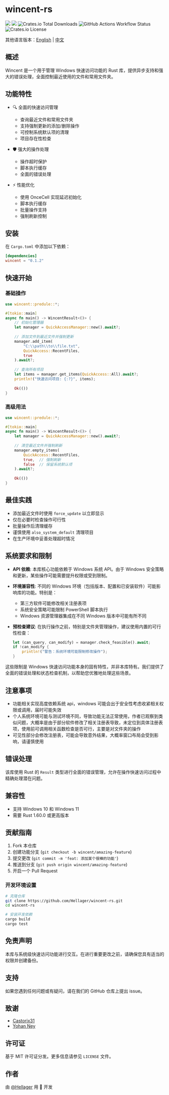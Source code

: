 # wincent-rs

[![](https://img.shields.io/crates/v/wincent.svg)](https://crates.io/crates/wincent)
[![][img_doc]][doc]
![Crates.io Total Downloads](https://img.shields.io/crates/d/wincent)
![GitHub Actions Workflow Status](https://img.shields.io/github/actions/workflow/status/Hellager/wincent-rs/publish.yml)
![Crates.io License](https://img.shields.io/crates/l/wincent)

其他语言版本：[English](README.md) | [中文](README.cn.md)

## 概述

Wincent 是一个用于管理 Windows 快速访问功能的 Rust 库，提供异步支持和强大的错误处理，全面控制最近使用的文件和常用文件夹。

## 功能特性

- 🔍 全面的快速访问管理
  - 查询最近文件和常用文件夹
  - 支持强制更新的添加/删除操作
  - 可控制系统默认项的清理
  - 项目存在性检查

- 🛡️ 强大的操作处理
  - 操作超时保护
  - 脚本执行缓存
  - 全面的错误处理

- ⚡ 性能优化
  - 使用 OnceCell 实现延迟初始化
  - 脚本执行缓存
  - 批量操作支持
  - 强制刷新控制

## 安装

在 `Cargo.toml` 中添加以下依赖：

```toml
[dependencies]
wincent = "0.1.2"
```

## 快速开始

### 基础操作

```rust
use wincent::predule::*;

#[tokio::main]
async fn main() -> WincentResult<()> {
    // 初始化管理器
    let manager = QuickAccessManager::new().await?;
    
    // 添加文件到最近文件并强制更新
    manager.add_item(
        "C:\\path\\to\\file.txt",
        QuickAccess::RecentFiles,
        true
    ).await?;
    
    // 查询所有项目
    let items = manager.get_items(QuickAccess::All).await?;
    println!("快速访问项目: {:?}", items);
    
    Ok(())
}
```

### 高级用法

```rust
use wincent::predule::*;

#[tokio::main]
async fn main() -> WincentResult<()> {
    let manager = QuickAccessManager::new().await?;
    
    // 清空最近文件并强制刷新
    manager.empty_items(
        QuickAccess::RecentFiles,
        true,  // 强制刷新
        false  // 保留系统默认项
    ).await?;
    
    Ok(())
}
```

## 最佳实践

- 添加最近文件时使用 `force_update` 以立即显示
- 仅在必要时检查操作可行性
- 批量操作后清理缓存
- 谨慎使用 `also_system_default` 清理项目
- 在生产环境中妥善处理超时情况

## 系统要求和限制

- **API 依赖**: 本库核心功能依赖于 Windows 系统 API。由于 Windows 安全策略和更新，某些操作可能需要提升权限或受到限制。

- **环境兼容性**: 不同的 Windows 环境（包括版本、配置和已安装软件）可能影响库的功能。特别是：
  - 第三方软件可能修改相关注册表项
  - 系统安全策略可能限制 PowerShell 脚本执行
  - Windows 资源管理器集成在不同 Windows 版本中可能有所不同

- **预检查建议**: 在执行操作之前，特别是文件夹管理操作，建议使用内置的可行性检查：
  ```rust
  let (can_query, can_modify) = manager.check_feasible().await;
  if !can_modify {
      println!("警告：系统环境可能限制修改操作");
  }
  ```

这些限制是 Windows 快速访问功能本身的固有特性，并非本库特有。我们提供了全面的错误处理和状态检查机制，以帮助您优雅地处理这些场景。

## 注意事项

- 功能相关实现高度依赖系统 api，windows 可能会出于安全性考虑收紧相关权限或调用，届时可能失效
- 个人系统环境可能与测试环境不同，导致功能无法正常使用，作者已观察到类似问题，大概率是由于部分软件修改了相关注册表导致，未定位到具体注册表项，使用前可调用相关函数检查是否可行，主要是对文件夹的操作
- 可见性部分会修改注册表，可能会导致意外结果，大概率窗口布局会受到影响，请谨慎使用

## 错误处理

该库使用 Rust 的 `Result` 类型进行全面的错误管理，允许在操作快速访问过程中精确处理潜在问题。

## 兼容性

- 支持 Windows 10 和 Windows 11
- 需要 Rust 1.60.0 或更高版本

## 贡献指南

1. Fork 本仓库
2. 创建功能分支 (`git checkout -b wincent/amazing-feature`)
3. 提交更改 (`git commit -m 'feat: 添加某个很棒的功能'`)
4. 推送到分支 (`git push origin wincent/amazing-feature`)
5. 开启一个 Pull Request

### 开发环境设置

```bash
# 克隆仓库
git clone https://github.com/Hellager/wincent-rs.git
cd wincent-rs

# 安装开发依赖
cargo build
cargo test
```

## 免责声明

本库与系统级快速访问功能进行交互。在进行重要更改之前，请确保您具有适当的权限并创建备份。

## 支持

如果您遇到任何问题或有疑问，请在我们的 GitHub 仓库上提出 issue。

## 致谢

- [Castorix31](https://learn.microsoft.com/en-us/answers/questions/1087928/how-to-get-recent-docs-list-and-delete-some-of-the)
- [Yohan Ney](https://stackoverflow.com/questions/30051634/is-it-possible-programmatically-add-folders-to-the-windows-10-quick-access-panel)

## 许可证

基于 MIT 许可证分发。更多信息请参见 `LICENSE` 文件。

## 作者

由 [@Hellager](https://github.com/Hellager) 用 🦀 开发

[img_doc]: https://img.shields.io/badge/doc-latest-orange
[doc]: https://docs.rs/wincent/latest/wincent/